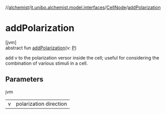 //[alchemist](../../../index.md)/[it.unibo.alchemist.model.interfaces](../index.md)/[CellNode](index.md)/[addPolarization](add-polarization.md)

# addPolarization

[jvm]\
abstract fun [addPolarization](add-polarization.md)(v: [P](../../it.unibo.alchemist.model.implementations.reactions/-biochemical-reaction-builder/index.md))

add v to the polarization versor inside the cell; useful for considering the combination of various stimuli in a cell.

## Parameters

jvm

| | |
|---|---|
| v | polarization direction |
